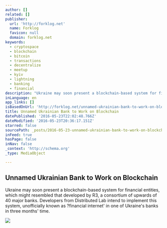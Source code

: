 ```yaml
---
author: []
related: []
publisher:
  url: 'http://forklog.net'
  name: Forklog
  favicon: null
  domain: forklog.net
keywords:
  - cryptospace
  - blockchain
  - bitcoin
  - transactions
  - decentralize
  - meetup
  - kyiv
  - lightning
  - banking
  - financial
description: "Ukraine may soon present a blockchain-based system for financial entities, which might resembled that developed by R3, a consortium of upwards of 40 major banks. Developers from Distributed Lab intend to implement this system, unofficially known as ?financial internet' in one of Ukraine's banks in three months' time."
inLanguage: en
app_links: []
isBasedOnUrl: 'http://forklog.net/unnamed-ukrainian-bank-to-work-on-blockchain/'
title: Unnamed Ukrainian Bank to Work on Blockchain
datePublished: '2016-05-23T22:02:48.766Z'
dateModified: '2016-05-23T20:36:17.151Z'
starred: false
sourcePath: _posts/2016-05-23-unnamed-ukrainian-bank-to-work-on-blockchain.md
inFeed: true
hasPage: false
inNav: false
_context: 'http://schema.org'
_type: MediaObject

---
```

<article style=""><h1>Unnamed Ukrainian Bank to Work on Blockchain</h1><p>Ukraine may soon present a blockchain-based system for financial entities, which might resembled that developed by R3, a consortium of upwards of 40 major banks. Developers from Distributed Lab intend to implement this system, unofficially known as ?financial internet' in one of Ukraine's banks in three months' time.</p><img src="http://forklog.net/wp-content/uploads/2016/05/9.png" /></article>